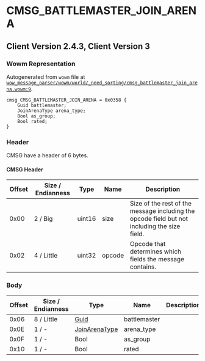 # CMSG_BATTLEMASTER_JOIN_ARENA

## Client Version 2.4.3, Client Version 3

### Wowm Representation

Autogenerated from `wowm` file at [`wow_message_parser/wowm/world/_need_sorting/cmsg_battlemaster_join_arena.wowm:9`](https://github.com/gtker/wow_messages/tree/main/wow_message_parser/wowm/world/_need_sorting/cmsg_battlemaster_join_arena.wowm#L9).
```rust,ignore
cmsg CMSG_BATTLEMASTER_JOIN_ARENA = 0x0358 {
    Guid battlemaster;
    JoinArenaType arena_type;
    Bool as_group;
    Bool rated;
}
```
### Header

CMSG have a header of 6 bytes.

#### CMSG Header

| Offset | Size / Endianness | Type   | Name   | Description |
| ------ | ----------------- | ------ | ------ | ----------- |
| 0x00   | 2 / Big           | uint16 | size   | Size of the rest of the message including the opcode field but not including the size field.|
| 0x02   | 4 / Little        | uint32 | opcode | Opcode that determines which fields the message contains.|

### Body

| Offset | Size / Endianness | Type | Name | Description | Comment |
| ------ | ----------------- | ---- | ---- | ----------- | ------- |
| 0x06 | 8 / Little | [Guid](../spec/packed-guid.md) | battlemaster |  |  |
| 0x0E | 1 / - | [JoinArenaType](joinarenatype.md) | arena_type |  |  |
| 0x0F | 1 / - | Bool | as_group |  |  |
| 0x10 | 1 / - | Bool | rated |  |  |

